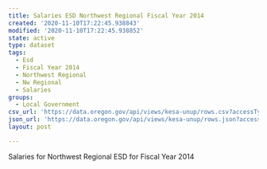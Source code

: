 ```yaml
---
title: Salaries ESD Northwest Regional Fiscal Year 2014
created: '2020-11-10T17:22:45.938843'
modified: '2020-11-10T17:22:45.938852'
state: active
type: dataset
tags:
  - Esd
  - Fiscal Year 2014
  - Northwest Regional
  - Nw Regional
  - Salaries
groups:
  - Local Government
csv_url: 'https://data.oregon.gov/api/views/kesa-unup/rows.csv?accessType=DOWNLOAD'
json_url: 'https://data.oregon.gov/api/views/kesa-unup/rows.json?accessType=DOWNLOAD'
layout: post

---
```

Salaries for Northwest Regional ESD for Fiscal Year 2014
